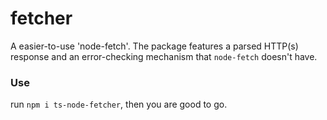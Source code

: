 # fetcher
A easier-to-use 'node-fetch'. The package features a parsed HTTP(s) response and an error-checking mechanism that `node-fetch` doesn't have. 

### Use
run `npm i ts-node-fetcher`, then you are good to go.
